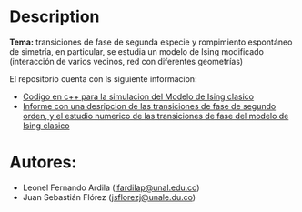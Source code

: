 # Description
**Tema:** transiciones de fase de segunda especie y rompimiento espontáneo de simetría, en particular, se estudia un modelo de Ising modificado (interacción de varios vecinos, red con diferentes geometrías)

El repositorio cuenta con ls siguiente informacion:
- [Codigo en c++ para la simulacion del Modelo de Ising clasico](https://github.com/juancitotrucupey/Modelo_Ising_Computacional/tree/master/simulacion)
- [Informe con una desripcion de las transiciones de fase de segundo orden, y el estudio numerico de las transiciones de fase del modelo de Ising clasico](https://github.com/juancitotrucupey/Modelo_Ising_Computacional/blob/master/TrabajoVersi%C3%B3nFinal.pdf)

# Autores:
- Leonel Fernando Ardila (lfardilap@unal.edu.co)
- Juan Sebastián Flórez (jsflorezj@unale.du.co)

